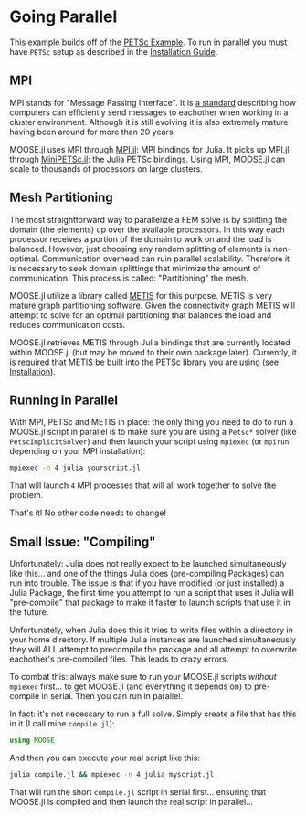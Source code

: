 # Going Parallel

This example builds off of the [PETSc Example](petsc.md).  To run in parallel you must have `PETSc` setup as described in the [Installation Guide](../installation.md).

## MPI

MPI stands for "Message Passing Interface".  It is [a standard](http://mpi-forum.org) describing how computers can efficiently send messages to eachother when working in a cluster environment.  Although it is still evolving it is also extremely mature having been around for more than 20 years.

MOOSE.jl uses MPI through [MPI.jl](https://github.com/JuliaParallel/MPI.jl): MPI bindings for Julia.  It picks up MPI.jl through [MiniPETSc.jl](https://github.com/friedmud/MiniPETSc.jl): the Julia PETSc bindings.  Using MPI, MOOSE.jl can scale to thousands of processors on large clusters.

## Mesh Partitioning

The most straightforward way to parallelize a FEM solve is by splitting the domain (the elements) up over the available processors.  In this way each processor receives a portion of the domain to work on and the load is balanced.  However, just choosing any random splitting of elements is non-optimal.  Communication overhead can ruin parallel scalability.  Therefore it is necessary to seek domain splittings that minimize the amount of communication.  This process is called: "Partitioning" the mesh.

MOOSE.jl utilize a library called [METIS](http://glaros.dtc.umn.edu/gkhome/metis/metis/overview) for this purpose.  METIS is very mature graph partitioning software.  Given the connectivity graph METIS will attempt to solve for an optimal partitioning that balances the load and reduces communication costs.

MOOSE.jl retrieves METIS through Julia bindings that are currently located within MOOSE.jl (but may be moved to their own package later).  Currently, it is required that METIS be built into the PETSc library you are using (see [Installation](../installation.md)).

## Running in Parallel

With MPI, PETSc and METIS in place: the only thing you need to do to run a MOOSE.jl script in parallel is to make sure you are using a `Petsc*` solver (like `PetscImplicitSolver`) and then launch your script using `mpiexec` (or `mpirun` depending on your MPI installation):

```bash
mpiexec -n 4 julia yourscript.jl
```

That will launch `4` MPI processes that will all work together to solve the problem.

That's it!  No other code needs to change!

## Small Issue: "Compiling"

Unfortunately: Julia does not really expect to be launched simultaneously like this... and one of the things Julia does (pre-compiling Packages) can run into trouble.  The issue is that if you have modified (or just installed) a Julia Package, the first time you attempt to run a script that uses it Julia will "pre-compile" that package to make it faster to launch scripts that use it in the future.

Unfortunately, when Julia does this it tries to write files within a directory in your home directory.  If multiple Julia instances are launched simultaneously they will ALL attempt to precompile the package and all attempt to overwrite eachother's pre-compiled files.  This leads to crazy errors.

To combat this: always make sure to run your MOOSE.jl scripts _without_ `mpiexec` first... to get MOOSE.jl (and everything it depends on) to pre-compile in serial.  Then you can run in parallel.

In fact: it's not necessary to run a full solve.  Simply create a file that has this in it (I call mine `compile.jl`):

```julia
using MOOSE
```

And then you can execute your real script like this:

```bash
julia compile.jl && mpiexec -n 4 julia myscript.jl
```

That will run the short `compile.jl` script in serial first... ensuring that MOOSE.jl is compiled and then launch the real script in parallel...